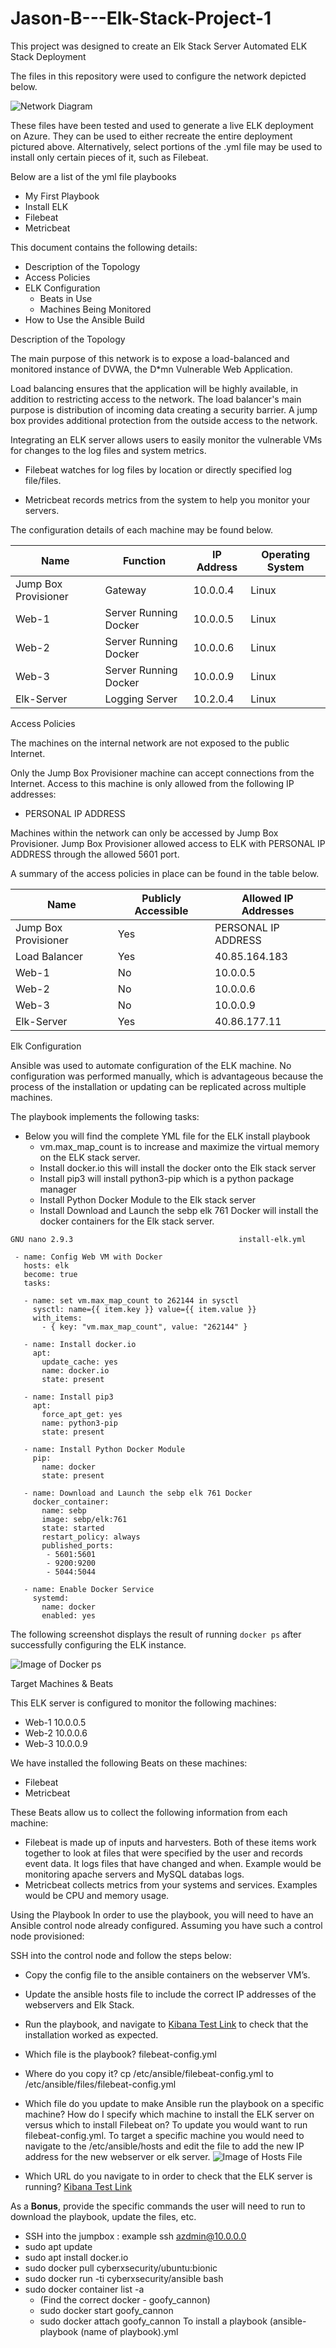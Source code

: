 # Jason-B---Elk-Stack-Project-1
This project was designed to create an Elk Stack Server
Automated ELK Stack Deployment

The files in this repository were used to configure the network depicted below.

![Network Diagram](https://raw.githubusercontent.com/JBorso/Jason-B---Elk-Stack-Project-1/main/Diagrams/DiagramNetworkProject.png?token=ASHI4YHMNBJ36PKLT74ZS3TAXPGW4)

These files have been tested and used to generate a live ELK deployment on Azure. They can be used to either recreate the entire deployment pictured above. Alternatively, select portions of the .yml file may be used to install only certain pieces of it, such as Filebeat.

Below are a list of the yml file playbooks
  - My First Playbook
  - Install ELK
  - Filebeat
  - Metricbeat

This document contains the following details:
- Description of the Topology
- Access Policies
- ELK Configuration
  - Beats in Use
  - Machines Being Monitored
- How to Use the Ansible Build


Description of the Topology

The main purpose of this network is to expose a load-balanced and monitored instance of DVWA, the D*mn Vulnerable Web Application.

Load balancing ensures that the application will be highly available, in addition to restricting access to the network. The load balancer's main purpose is distribution of incoming data creating a security barrier. A jump box provides additional protection from the outside access to the network.

Integrating an ELK server allows users to easily monitor the vulnerable VMs for changes to the log files and system metrics.

- Filebeat watches for log files by location or directly specified log file/files.

- Metricbeat records metrics from the system to help you monitor your servers.


The configuration details of each machine may be found below.

| Name       | Function                          | IP Address | Operating System |
|---------------|----------------------------------|----------------|--------------------------|
| Jump Box Provisioner | Gateway      | 10.0.0.4      | Linux |
| Web-1       | Server Running Docker | 10.0.0.5      | Linux |
| Web-2       | Server Running Docker | 10.0.0.6      | Linux |
| Web-3       | Server Running Docker | 10.0.0.9      | Linux |
| Elk-Server | Logging Server              | 10.2.0.4      | Linux |


Access Policies

The machines on the internal network are not exposed to the public Internet. 

Only the Jump Box Provisioner machine can accept connections from the Internet. Access to this machine is only allowed from the following IP addresses:
- PERSONAL IP ADDRESS

Machines within the network can only be accessed by Jump Box Provisioner.
Jump Box Provisioner allowed access to ELK with PERSONAL IP ADDRESS through the allowed 5601 port.

A summary of the access policies in place can be found in the table below.

| Name                           | Publicly Accessible | Allowed IP Addresses        |
|-------------------------------|---------------------------|-------------------------------------|
| Jump Box Provisioner | Yes                         | PERSONAL IP ADDRESS  |
| Load Balancer             | Yes                         | 40.85.164.183                     |
| Web-1                          | No                          | 10.0.0.5                               |
| Web-2                          | No                          | 10.0.0.6                               |
| Web-3                          | No                          | 10.0.0.9                               |
| Elk-Server                    | Yes                         | 40.86.177.11                       |

Elk Configuration

Ansible was used to automate configuration of the ELK machine. No configuration was performed manually, which is advantageous because the process of the installation or updating can be replicated across multiple machines.

The playbook implements the following tasks:
- Below you will find the complete YML file for the ELK install playbook
  - vm.max_map_count is to increase and maximize the virtual memory on the ELK stack server.
  - Install docker.io this will install the docker onto the Elk stack server
  - Install pip3 will install python3-pip which is a python package manager
  - Install Python Docker Module to the Elk stack server
  - Install Download and Launch the sebp elk 761 Docker will install the docker containers for the Elk stack server.


``
  GNU nano 2.9.3                                     install-elk.yml               
``
 ```
  - name: Config Web VM with Docker
    hosts: elk
    become: true
    tasks:

    - name: set vm.max_map_count to 262144 in sysctl
      sysctl: name={{ item.key }} value={{ item.value }}
      with_items:
        - { key: "vm.max_map_count", value: "262144" }

    - name: Install docker.io
      apt:
        update_cache: yes
        name: docker.io
        state: present

    - name: Install pip3
      apt:
        force_apt_get: yes
        name: python3-pip
        state: present

    - name: Install Python Docker Module
      pip:
        name: docker
        state: present

    - name: Download and Launch the sebp elk 761 Docker
      docker_container:
        name: sebp
        image: sebp/elk:761
        state: started
        restart_policy: always
        published_ports:
         - 5601:5601
         - 9200:9200
         - 5044:5044
         
    - name: Enable Docker Service
      systemd:
        name: docker
        enabled: yes
```

The following screenshot displays the result of running `docker ps` after successfully configuring the ELK instance.

![Image of Docker ps](https://raw.githubusercontent.com/JBorso/Jason-B---Elk-Stack-Project-1/main/Diagrams/dockerps.PNG?token=ASHI4YA3TSCKXW5MZHEVG7LAXPGTU "Docker ps")

Target Machines & Beats

This ELK server is configured to monitor the following machines:
- Web-1 10.0.0.5
- Web-2 10.0.0.6
- Web-3 10.0.0.9

We have installed the following Beats on these machines:
- Filebeat
- Metricbeat

These Beats allow us to collect the following information from each machine:
- Filebeat is made up of inputs and harvesters. Both of these items work together to look at files that were specified by the user and records event data. It logs files that have changed and when. Example would be monitoring apache servers and MySQL databas logs.
- Metricbeat collects metrics from your systems and services. Examples would be CPU and memory usage.

Using the Playbook
In order to use the playbook, you will need to have an Ansible control node already configured. Assuming you have such a control node provisioned: 

SSH into the control node and follow the steps below:
- Copy the config file to the ansible containers on the webserver VM’s.
- Update the ansible hosts file to include the correct IP addresses of the webservers and Elk Stack.
- Run the playbook, and navigate to [Kibana Test Link](http://[your.VM.IP]:5601/app/kibana "Kibana Test Link") to check that the installation worked as expected.

- Which file is the playbook? filebeat-config.yml
- Where do you copy it? cp /etc/ansible/filebeat-config.yml to /etc/ansible/files/filebeat-config.yml

- Which file do you update to make Ansible run the playbook on a specific machine? How do I specify which machine to install the ELK server on versus which to install Filebeat on? To update you would want to run filebeat-config.yml. To target a specific machine you would need to navigate to the /etc/ansible/hosts and edit the file to add the new IP address for the new webserver or elk server. 
![Image of Hosts File](https://raw.githubusercontent.com/JBorso/Jason-B---Elk-Stack-Project-1/main/Diagrams/Hosts_File_Example.PNG?token=ASHI4YDFTCN63KPKMXL7MC3AXPGVO "Hosts File Example")

- Which URL do you navigate to in order to check that the ELK server is running?
[Kibana Test Link](http://[your.VM.IP]:5601/app/kibana)

As a **Bonus**, provide the specific commands the user will need to run to download the playbook, update the files, etc.

- SSH into the jumpbox : example ssh azdmin@10.0.0.0
- sudo apt update
- sudo apt install docker.io
- sudo docker pull cyberxsecurity/ubuntu:bionic
- sudo docker run -ti cyberxsecurity/ansible bash
- sudo docker container list -a
  - (Find the correct docker - goofy_cannon)
  - sudo docker start goofy_cannon
  - sudo docker attach goofy_cannon
To install a playbook (ansible-playbook (name of playbook).yml

